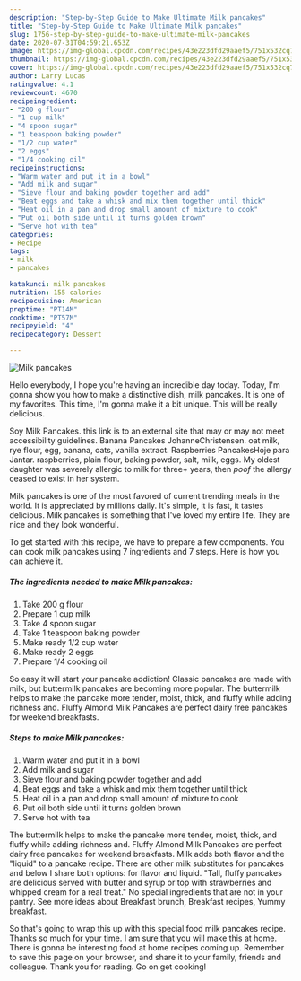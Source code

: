 ```yaml
---
description: "Step-by-Step Guide to Make Ultimate Milk pancakes"
title: "Step-by-Step Guide to Make Ultimate Milk pancakes"
slug: 1756-step-by-step-guide-to-make-ultimate-milk-pancakes
date: 2020-07-31T04:59:21.653Z
image: https://img-global.cpcdn.com/recipes/43e223dfd29aaef5/751x532cq70/milk-pancakes-recipe-main-photo.jpg
thumbnail: https://img-global.cpcdn.com/recipes/43e223dfd29aaef5/751x532cq70/milk-pancakes-recipe-main-photo.jpg
cover: https://img-global.cpcdn.com/recipes/43e223dfd29aaef5/751x532cq70/milk-pancakes-recipe-main-photo.jpg
author: Larry Lucas
ratingvalue: 4.1
reviewcount: 4670
recipeingredient:
- "200 g flour"
- "1 cup milk"
- "4 spoon sugar"
- "1 teaspoon baking powder"
- "1/2 cup water"
- "2 eggs"
- "1/4 cooking oil"
recipeinstructions:
- "Warm water and put it in a bowl"
- "Add milk and sugar"
- "Sieve flour and baking powder together and add"
- "Beat eggs and take a whisk and mix them together until thick"
- "Heat oil in a pan and drop small amount of mixture to cook"
- "Put oil both side until it turns golden brown"
- "Serve hot with tea"
categories:
- Recipe
tags:
- milk
- pancakes

katakunci: milk pancakes 
nutrition: 155 calories
recipecuisine: American
preptime: "PT14M"
cooktime: "PT57M"
recipeyield: "4"
recipecategory: Dessert

---
```



![Milk pancakes](https://img-global.cpcdn.com/recipes/43e223dfd29aaef5/751x532cq70/milk-pancakes-recipe-main-photo.jpg)

Hello everybody, I hope you're having an incredible day today. Today, I'm gonna show you how to make a distinctive dish, milk pancakes. It is one of my favorites. This time, I'm gonna make it a bit unique. This will be really delicious.

Soy Milk Pancakes. this link is to an external site that may or may not meet accessibility guidelines. Banana Pancakes JohanneChristensen. oat milk, rye flour, egg, banana, oats, vanilla extract. Raspberries PancakesHoje para Jantar. raspberries, plain flour, baking powder, salt, milk, eggs. My oldest daughter was severely allergic to milk for three+ years, then *poof* the allergy ceased to exist in her system.

Milk pancakes is one of the most favored of current trending meals in the world. It is appreciated by millions daily. It's simple, it is fast, it tastes delicious. Milk pancakes is something that I've loved my entire life. They are nice and they look wonderful.


To get started with this recipe, we have to prepare a few components. You can cook milk pancakes using 7 ingredients and 7 steps. Here is how you can achieve it.

<!--inarticleads1-->

##### The ingredients needed to make Milk pancakes:

1. Take 200 g flour
1. Prepare 1 cup milk
1. Take 4 spoon sugar
1. Take 1 teaspoon baking powder
1. Make ready 1/2 cup water
1. Make ready 2 eggs
1. Prepare 1/4 cooking oil


So easy it will start your pancake addiction! Classic pancakes are made with milk, but buttermilk pancakes are becoming more popular. The buttermilk helps to make the pancake more tender, moist, thick, and fluffy while adding richness and. Fluffy Almond Milk Pancakes are perfect dairy free pancakes for weekend breakfasts. 

<!--inarticleads2-->

##### Steps to make Milk pancakes:

1. Warm water and put it in a bowl
1. Add milk and sugar
1. Sieve flour and baking powder together and add
1. Beat eggs and take a whisk and mix them together until thick
1. Heat oil in a pan and drop small amount of mixture to cook
1. Put oil both side until it turns golden brown
1. Serve hot with tea


The buttermilk helps to make the pancake more tender, moist, thick, and fluffy while adding richness and. Fluffy Almond Milk Pancakes are perfect dairy free pancakes for weekend breakfasts. Milk adds both flavor and the &#34;liquid&#34; to a pancake recipe. There are other milk substitutes for pancakes and below I share both options: for flavor and liquid. &#34;Tall, fluffy pancakes are delicious served with butter and syrup or top with strawberries and whipped cream for a real treat.&#34; No special ingredients that are not in your pantry. See more ideas about Breakfast brunch, Breakfast recipes, Yummy breakfast. 

So that's going to wrap this up with this special food milk pancakes recipe. Thanks so much for your time. I am sure that you will make this at home. There is gonna be interesting food at home recipes coming up. Remember to save this page on your browser, and share it to your family, friends and colleague. Thank you for reading. Go on get cooking!
